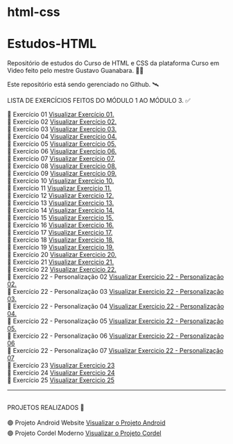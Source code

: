 # html-css
# Estudos-HTML

Repositório de estudos do Curso de HTML e CSS da plataforma Curso em Video feito pelo mestre Gustavo Guanabara. 👨‍💻
<br>

Este repositório está sendo gerenciado no Github. 🛰️
<br>

LISTA DE EXERCÍCIOS FEITOS DO MÓDULO 1 AO MÓDULO 3. ✅
<br>

🔘 Exercício 01
<a href="https://miguelsantosdev.github.io/Estudos-HTML/Exercicios CeV/ex001/indexCeV.html"> Visualizar Exercício 01.</a>
<br>
🔘 Exercício 02
<a href="https://miguelsantosdev.github.io/Estudos-HTML/Exercicios%20CeV/ex002/indexcev002.html">Visualizar Exercício 02.</a>
<br>
🔘 Exercício 03
<a href="https://miguelsantosdev.github.io/Estudos-HTML/Exercicios CeV/ex003/ex003cev.html">Visualizar Exercício 03.</a>
<br>
🔘 Exercício 04
<a href="https://miguelsantosdev.github.io/Estudos-HTML/Exercicios CeV/ex004/ex004cev.html">Visualizar Exercício 04.</a>
<br>
🔘 Exercício 05
<a href="https://miguelsantosdev.github.io/Estudos-HTML/Exercicios CeV/ex006/ex006cev.html">Visualizar Exercício 05.</a>
<br>
🔘 Exercício 06
<a href="https://miguelsantosdev.github.io/Estudos-HTML/Exercicios CeV/ex007/ex007cev.html">Visualizar Exercício 06.</a>
<br>
🔘 Exercício 07
<a href="https://miguelsantosdev.github.io/Estudos-HTML/Exercicios CeV/ex008/ex008cev.html">Visualizar Exercício 07.</a>
<br>
🔘 Exercício 08
<a href="https://miguelsantosdev.github.io/Estudos-HTML/Exercicios CeV/ex009/ex009cev.html">Visualizar Exercício 08.</a>
<br>
🔘 Exercício 09
<a href="https://miguelsantosdev.github.io/Estudos-HTML/Exercicios CeV/ex010/ex010cev.html">Visualizar Exercício 09.</a>
<br>
🔘 Exercício 10
<a href="https://miguelsantosdev.github.io/Estudos-HTML/Exercicios CeV/ex011/ex011cev.html">Visualizar Exercício 10.</a>
<br>
🔘 Exercício 11
<a href="https://miguelsantosdev.github.io/Estudos-HTML/Exercicios CeV/ex012/ex012.html">Visualizar Exercicio 11.</a>
<br>
🔘 Exercício 12
<a href="https://miguelsantosdev.github.io/Estudos-HTML/Exercicios CeV/ex012/ex012.html">Visualizar Exercicio 12.</a>
<br>
🔘 Exercício 13
<a href="https://miguelsantosdev.github.io/Estudos-HTML/Exercicios CeV/ex013/ex013cev.html">Visualizar Exercicio 13.</a>
<br>
🔘 Exercício 14
<a href="https://miguelsantosdev.github.io/Estudos-HTML/Exercicios CeV/ex014/ex014cev.html">Visualizar Exercicio 14.</a>
<br>
🔘 Exercício 15
<a href="https://miguelsantosdev.github.io/Estudos-HTML/Exercicios CeV/ex015/ex015cev.html">Visualizar Exercicio 15.</a>
<br>
🔘 Exercício 16
<a href="https://miguelsantosdev.github.io/Estudos-HTML/Exercicios CeV/ex016/ex016cev.html">Visualizar Exercicio 16.</a>
<br>
🔘 Exercício 17
<a href="https://miguelsantosdev.github.io/Estudos-HTML/Exercicios CeV/ex019/ex019cev.html">Visualizar Exercicio 17.</a>
<br>
🔘 Exercício 18
<a href="https://miguelsantosdev.github.io/Estudos-HTML/Exercicios CeV/ex020/ex020cev.html">Visualizar Exercicio 18.</a>
<br>
🔘 Exercício 19
<a href="https://miguelsantosdev.github.io/Estudos-HTML/Exercicios CeV/ex021/ex021cev.html">Visualizar Exercicio 19.</a>
<br>
🔘 Exercício 20
<a href="https://miguelsantosdev.github.io/Estudos-HTML/Exercicios CeV/ex020/ex020cev.html">Visualizar Exercicio 20.</a>
<br>
🔘 Exercício 21
<a href="https://miguelsantosdev.github.io/Estudos-HTML/Exercicios CeV/ex021/ex021cev.html">Visualizar Exercicio 21.</a>
<br>
🔘 Exercício 22 
<a href="https://miguelsantosdev.github.io/Estudos-HTML/Exercicios CeV/ex022/imagens/fundo001.html">Visualizar Exercicio 22.</a>
<br>
🔘 Exercício 22 - Personalização 02
<a href="https://miguelsantosdev.github.io/Estudos-HTML/Exercicios CeV/ex022/imagens/fundo002.html">Visualizar Exercicio 22 - Personalização 02.</a>
<br>
🔘 Exercício 22 - Personalização 03
<a href="https://miguelsantosdev.github.io/Estudos-HTML/Exercicios CeV/ex022/imagens/fundo003.html">Visualizar Exercicio 22 - Personalização 03.</a>
<br>
🔘 Exercício 22 - Personalização 04
<a href="https://miguelsantosdev.github.io/Estudos-HTML/Exercicios CeV/ex022/imagens/fundo004.html">Visualizar Exercicio 22 - Personalização 04.</a>
<br>
🔘 Exercício 22 - Personalização 05
<a href="https://miguelsantosdev.github.io/Estudos-HTML/Exercicios CeV/ex022/imagens/fundo005.html">Visualizar Exercicio 22 - Personalização 05.</a>
<br>
🔘 Exercício 22 - Personalização 06
<a href="https://miguelsantosdev.github.io/Estudos-HTML/Exercicios CeV/ex022/imagens/fundo006.html">Visualizar Exercicio 22 - Personalização 06</a>
<br>
🔘 Exercício 22 - Personalização 07
<a href="https://miguelsantosdev.github.io/Estudos-HTML/Exercicios CeV/ex022/imagens/fundo007.html">Visualizar Exercicio 22 - Personalização 07</a>
<br>
🔘 Exercício 23
<a href="https://miguelsantosdev.github.io/Estudos-HTML/Exercicios CeV/ex023.html">Visualizar Exercicio 23</a>
<br>
🔘 Exercício 24
<a href="https://miguelsantosdev.github.io/Estudos-HTML/Exercicios CeV/ex024/ex024.html">Visualizar Exercicio 24</a>
<br>
🔘 Exercício 25
<a href="https://miguelsantosdev.github.io/Estudos-HTML/Exercicios CeV/ex025/ex025.html">Visualizar Exercicio 25</a>
<br>
<hr>
<br>
PROJETOS REALIZADOS 🚀
<br>
<br>
🟢 Projeto Android Website 
<a href="https://miguelsantosdev.github.io/Estudos-HTML/des010ProjetoWebsite/010projetowebsite.html">Visualizar o Projeto Android </a>
<br>
🟢 Projeto Cordel Moderno 
<a href="https://miguelsantosdev.github.io/Estudos-HTML/des012ProjetoCordel/projetocordel.html">Visualizar o Projeto Cordel </a>
<br>
